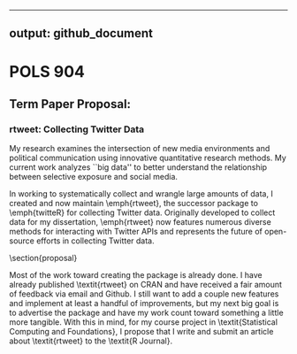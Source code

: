 ----
output: github_document
----

# POLS 904
## Term Paper Proposal:
### rtweet: Collecting Twitter Data


My research examines the intersection of new media environments and
political communication using innovative quantitative research methods.
My current work analyzes ``big data'' to better understand the
relationship between selective exposure and social media.

In working to systematically collect and wrangle large amounts of data,
I created and now maintain \emph{rtweet}, the successor package to
\emph{twitteR} for collecting Twitter data. Originally developed to collect
data for my dissertation, \emph{rtweet} now features numerous diverse
methods for interacting with Twitter APIs and represents the future of
open-source efforts in collecting Twitter data.

\section{proposal}

Most of the work toward creating the package is already done. I have
already published \textit{rtweet} on CRAN and have received a fair amount
of feedback via email and Github. I still want to add a couple new
features and implement at least a handful of improvements, but my
next big goal is to advertise the package and have my work count toward
something a little more tangible. With this in mind, for my course project
in \textit{Statistical Computing and Foundations}, I propose that I write and
submit an article about \textit{rtweet} to the \textit{R Journal}.
